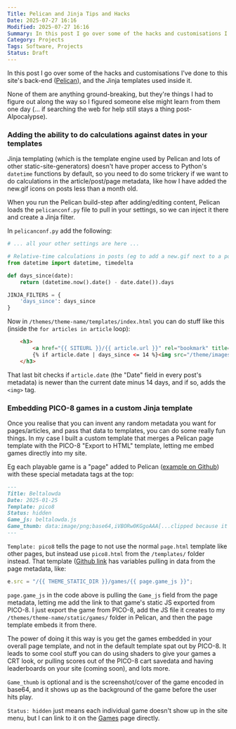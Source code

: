 ```yaml
---
Title: Pelican and Jinja Tips and Hacks
Date: 2025-07-27 16:16
Modified: 2025-07-27 16:16
Summary: In this post I go over some of the hacks and customisations I've done to this site's back-end (Pelican), and the Jinja templates used inside it. None of them are anything ground-breaking, but they're things I had to figure out along the way so I figured someone else might learn from them one day (... if searching the web for help still stays a thing post-AIpocalypse).
Category: Projects
Tags: Software, Projects
Status: Draft
---
```


In this post I go over some of the hacks and customisations I've done to this site's back-end ([Pelican](https://getpelican.com)), and the Jinja templates used inside it.

None of them are anything ground-breaking, but they're things I had to figure out along the way so I figured someone else might learn from them one day (... if searching the web for help still stays a thing post-AIpocalypse).

### Adding the ability to do calculations against dates in your templates

Jinja templating (which is the template engine used by Pelican and lots of other static-site-generators) doesn't have proper access to Python's `datetime` functions by default, so you need to do some trickery if we want to do calculations in the article/post/page metadata, like how I have added the new.gif icons on posts less than a month old.

When you run the Pelican build-step after adding/editing content, Pelican loads the `pelicanconf.py` file to pull in your settings, so we can inject it there and create a Jinja filter.

In `pelicanconf.py` add the following:

```python
# ... all your other settings are here ...

# Relative-time calculations in posts (eg to add a new.gif next to a post link)
from datetime import datetime, timedelta

def days_since(date):
    return (datetime.now().date() - date.date()).days

JINJA_FILTERS = {
    'days_since': days_since
}
```

Now in `/themes/theme-name/templates/index.html` you can do stuff like this (inside the `for articles in article` loop):

```html
    <h3>
        <a href="{{ SITEURL }}/{{ article.url }}" rel="bookmark" title="Permalink to {{ article.title|striptags }}">{{ article.title }}</a>
        {% if article.date | days_since <= 14 %}<img src="/theme/images/new.gif" />{% endif %}
    </h3>
```

That last bit checks if `article.date` (the "Date" field in every post's metadata) is newer than the current date minus 14 days, and if so, adds the `<img>` tag.

### Embedding PICO-8 games in a custom Jinja template

Once you realise that you can invent any random metadata you want for pages/articles, and pass that data to templates, you can do some really fun things. In my case I built a custom template that merges a Pelican page template with the PICO-8 "Export to HTML" template, letting me embed games directly into my site.

Eg each playable game is a "page" added to Pelican ([example on Github](https://github.com/obsoletenerd/obsoletenerd.com/blob/main/content/pages/beltalowda.md)) with these special metadata tags at the top:

```markdown
---
Title: Beltalowda
Date: 2025-01-25
Template: pico8
Status: hidden
Game_js: beltalowda.js
Game_thumb: data:image/png;base64,iVBORw0KGgoAAA[...clipped because it's long]
---
```

`Template: pico8` tells the page to not use the normal `page.html` template like other pages, but instead use `pico8.html` from the `/templates/` folder instead. That template ([Github link]((https://github.com/obsoletenerd/obsoletenerd.com/blob/main/themes/nouveau/templates/pico8.html)) has variables pulling in data from the page metadata, like:

```js
e.src = "/{{ THEME_STATIC_DIR }}/games/{{ page.game_js }}";
```

`page.game_js` in the code above is pulling the `Game_js` field from the page metadata, letting me add the link to that game's static JS exported from PICO-8. I just export the game from PICO-8, add the JS file it creates to my `/themes/theme-name/static/games/` folder in Pelican, and then the page template embeds it from there.

The power of doing it this way is you get the games embedded in your overall page template, and not in the default template spat out by PICO-8. It leads to some cool stuff you can do using shaders to give your games a CRT look, or pulling scores out of the PICO-8 cart savedata and having leaderboards on your site (coming soon), and lots more.

`Game_thumb` is optional and is the screenshot/cover of the game encoded in base64, and it shows up as the background of the game before the user hits play.

`Status: hidden` just means each individual game doesn't show up in the site menu, but I can link to it on the [Games](/pages/games/) page directly.
